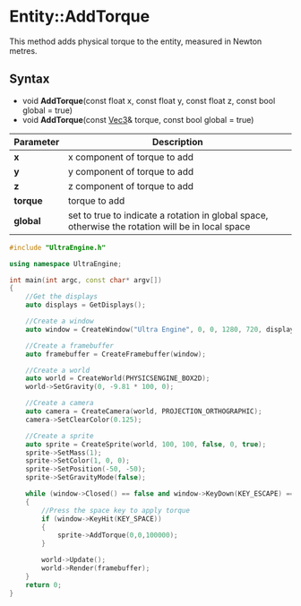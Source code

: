 # Entity::AddTorque

This method adds physical torque to the entity, measured in Newton metres.

## Syntax

- void **AddTorque**(const float x, const float y, const float z, const bool global = true)
- void **AddTorque**(const [Vec3](Vec3.md)& torque, const bool global = true)

| Parameter | Description |
| - | - |
| **x** | x component of torque to add |
| **y** | y component of torque to add |
| **z** | z component of torque to add |
| **torque** | torque to add |
| **global** | set to true to indicate a rotation in global space, otherwise the rotation will be in local space |

```c++
#include "UltraEngine.h"

using namespace UltraEngine;

int main(int argc, const char* argv[])
{
    //Get the displays
    auto displays = GetDisplays();

    //Create a window
    auto window = CreateWindow("Ultra Engine", 0, 0, 1280, 720, displays[0], WINDOW_CENTER | WINDOW_TITLEBAR);

    //Create a framebuffer
    auto framebuffer = CreateFramebuffer(window);

    //Create a world
    auto world = CreateWorld(PHYSICSENGINE_BOX2D);
    world->SetGravity(0, -9.81 * 100, 0);

    //Create a camera
    auto camera = CreateCamera(world, PROJECTION_ORTHOGRAPHIC);
    camera->SetClearColor(0.125);

    //Create a sprite
    auto sprite = CreateSprite(world, 100, 100, false, 0, true);
    sprite->SetMass(1);
    sprite->SetColor(1, 0, 0);
    sprite->SetPosition(-50, -50);
    sprite->SetGravityMode(false);

    while (window->Closed() == false and window->KeyDown(KEY_ESCAPE) == false)
    {
        //Press the space key to apply torque
        if (window->KeyHit(KEY_SPACE))
        {
            sprite->AddTorque(0,0,100000);
        }

        world->Update();
        world->Render(framebuffer);
    }
    return 0;
}
```

